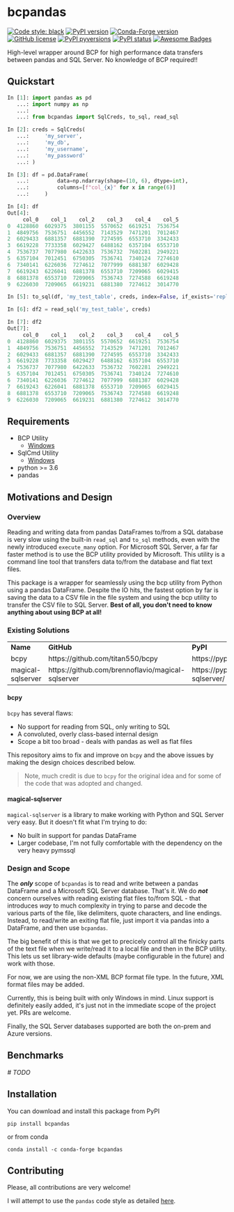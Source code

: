 # bcpandas

[![Code style: black](https://img.shields.io/badge/code%20style-black-000000.svg)](https://github.com/psf/black)
[![PyPI version](https://img.shields.io/pypi/v/bcpandas.svg)](https://pypi.org/project/bcpandas/)
[![Conda-Forge version](https://img.shields.io/conda/vn/conda-forge/bcpandas.svg)](https://anaconda.org/conda-forge/bcpandas)
[![GitHub license](https://img.shields.io/github/license/yehoshuadimarsky/bcpandas.svg)](https://github.com/yehoshuadimarsky/bcpandas/blob/master/LICENSE)
[![PyPI pyversions](https://img.shields.io/pypi/pyversions/bcpandas.svg)](https://pypi.python.org/pypi/bcpandas/)
[![PyPI status](https://img.shields.io/pypi/status/bcpandas.svg)](https://pypi.python.org/pypi/bcpandas/)
[![Awesome Badges](https://img.shields.io/badge/badges-awesome-green.svg)](https://github.com/Naereen/badges)


High-level wrapper around BCP for high performance data transfers between pandas and SQL Server. No knowledge of BCP required!!

## Quickstart

```python
In [1]: import pandas as pd
   ...: import numpy as np
   ...: 
   ...: from bcpandas import SqlCreds, to_sql, read_sql

In [2]: creds = SqlCreds(
   ...:     'my_server',
   ...:     'my_db',
   ...:     'my_username',
   ...:     'my_password'
   ...: )

In [3]: df = pd.DataFrame(
   ...:         data=np.ndarray(shape=(10, 6), dtype=int), 
   ...:         columns=[f"col_{x}" for x in range(6)]
   ...:     )

In [4]: df
Out[4]: 
     col_0    col_1    col_2    col_3    col_4    col_5
0  4128860  6029375  3801155  5570652  6619251  7536754
1  4849756  7536751  4456552  7143529  7471201  7012467
2  6029433  6881357  6881390  7274595  6553710  3342433
3  6619228  7733358  6029427  6488162  6357104  6553710
4  7536737  7077980  6422633  7536732  7602281  2949221
5  6357104  7012451  6750305  7536741  7340124  7274610
6  7340141  6226036  7274612  7077999  6881387  6029428
7  6619243  6226041  6881378  6553710  7209065  6029415
8  6881378  6553710  7209065  7536743  7274588  6619248
9  6226030  7209065  6619231  6881380  7274612  3014770

In [5]: to_sql(df, 'my_test_table', creds, index=False, if_exists='replace')

In [6]: df2 = read_sql('my_test_table', creds)

In [7]: df2
Out[7]: 
     col_0    col_1    col_2    col_3    col_4    col_5
0  4128860  6029375  3801155  5570652  6619251  7536754
1  4849756  7536751  4456552  7143529  7471201  7012467
2  6029433  6881357  6881390  7274595  6553710  3342433
3  6619228  7733358  6029427  6488162  6357104  6553710
4  7536737  7077980  6422633  7536732  7602281  2949221
5  6357104  7012451  6750305  7536741  7340124  7274610
6  7340141  6226036  7274612  7077999  6881387  6029428
7  6619243  6226041  6881378  6553710  7209065  6029415
8  6881378  6553710  7209065  7536743  7274588  6619248
9  6226030  7209065  6619231  6881380  7274612  3014770
```

## Requirements
- BCP Utility
    - [Windows](https://docs.microsoft.com/en-us/sql/tools/bcp-utility)
- SqlCmd Utility
    - [Windows](https://docs.microsoft.com/en-us/sql/tools/sqlcmd-utility)
- python >= 3.6
- pandas

## Motivations and Design
### Overview
Reading and writing data from pandas DataFrames to/from a SQL database is very slow using the built-in `read_sql` and `to_sql` methods, even with the newly introduced `execute_many` option. For Microsoft SQL Server, a far far faster method is to use the BCP utility provided by Microsoft. This utility is a command line tool that transfers data to/from the database and flat text files.

This package is a wrapper for seamlessly using the bcp utility from Python using a pandas DataFrame. Despite the IO hits, the fastest option by far is saving the data to a CSV file in the file system and using the bcp utility to transfer the CSV file to SQL Server. **Best of all, you don't need to know anything about using BCP at all!**

### Existing Solutions

<table>
<tr>
  <td><b>Name</b></td>
  <td><b>GitHub</b></td>
  <td><b>PyPI</b></td>
</tr>
<tr>
  <td>bcpy</td>
  <td>https://github.com/titan550/bcpy</td>
  <td>https://pypi.org/project/bcpy</td>
</tr>
<tr>
  <td>magical-sqlserver</td>
  <td>https://github.com/brennoflavio/magical-sqlserver</td>
  <td>https://pypi.org/project/magical-sqlserver/</td>
</tr>
</table>

#### bcpy
`bcpy` has several flaws:
* No support for reading from SQL, only writing to SQL
* A convoluted, overly class-based internal design
* Scope a bit too broad - deals with pandas as well as flat files

This repository aims to fix and improve on `bcpy` and the above issues by making the design choices described below.

> Note, much credit is due to `bcpy` for the original idea and for some of the code that was adopted and changed.

#### magical-sqlserver
`magical-sqlserver` is a library to make working with Python and SQL Server very easy. But it doesn't fit what I'm trying to do:
* No built in support for pandas DataFrame
* Larger codebase, I'm not fully comfortable with the dependency on the very heavy pymssql



### Design and Scope
The _**only**_ scope of `bcpandas` is to read and write between a pandas DataFrame and a Microsoft SQL Server database. That's it. We do _**not**_ concern ourselves with reading existing flat files to/from SQL - that introduces _way_ to much complexity in trying to parse and decode the various parts of the file, like delimiters, quote characters, and line endings. Instead, to read/write an exiting flat file, just import it via pandas into a DataFrame, and then use `bcpandas`.

The big benefit of this is that we get to precicely control all the finicky parts of the text file when we write/read it to a local file and then in the BCP utility. This lets us set library-wide defaults (maybe configurable in the future) and work with those.

For now, we are using the non-XML BCP format file type. In the future, XML format files may be added.

Currently, this is being built with only Windows in mind. Linux support is definitely easily added, it's just not in the immediate scope of the project yet. PRs are welcome.

Finally, the SQL Server databases supported are both the on-prem and Azure versions.

## Benchmarks
_# TODO_

## Installation
You can download and install this package from PyPI

```
pip install bcpandas
```

or from conda
```
conda install -c conda-forge bcpandas
```

## Contributing
Please, all contributions are very welcome! 

I will attempt to use the `pandas` code style as detailed [here](https://pandas.pydata.org/pandas-docs/stable/development/contributing_docstring.html).
